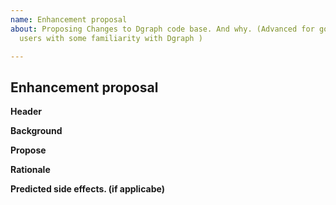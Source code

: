 ```yaml
---
name: Enhancement proposal
about: Proposing Changes to Dgraph code base. And why. (Advanced for golang devs and
  users with some familiarity with Dgraph )

---
```


<!--  You can propose changes in programming styles, advanced approaches, code downsizing, algorithms and so on. Anything that improves Dgraph's quality in terms of efficiency, safety, standards, approaches and solidity. -->

<!--  Any abstract idea you can use the main Feature request template.  -->

## Enhancement proposal

**Header**
<!--  Define the references of your proposal. [e.g. A specific path, links, books, papers, discuss thread, Open issues]  -->

**Background**
<!-- An introduction of the necessary background and the problem being solved by the proposed change. -->

**Propose**
<!--  Here goes your explanation, argument and possible solution.  -->

**Rationale**
<!--  A discussion of alternate approaches and the trade offs, advantages, and disadvantages of the specified approach.  -->

**Predicted side effects. (if applicabe)**
<!--  Compatibility predictions, downgrades and so on.  -->
